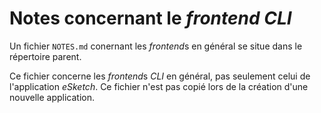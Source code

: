 # Notes concernant le *frontend* *CLI*

Un fichier `NOTES.md` conernant les *frontend*s en général se situe dans le répertoire parent.

Ce fichier concerne les *frontend*s *CLI* en général, pas seulement celui de l'application *eSketch*. Ce fichier n'est pas copié lors de la création d'une nouvelle application.
